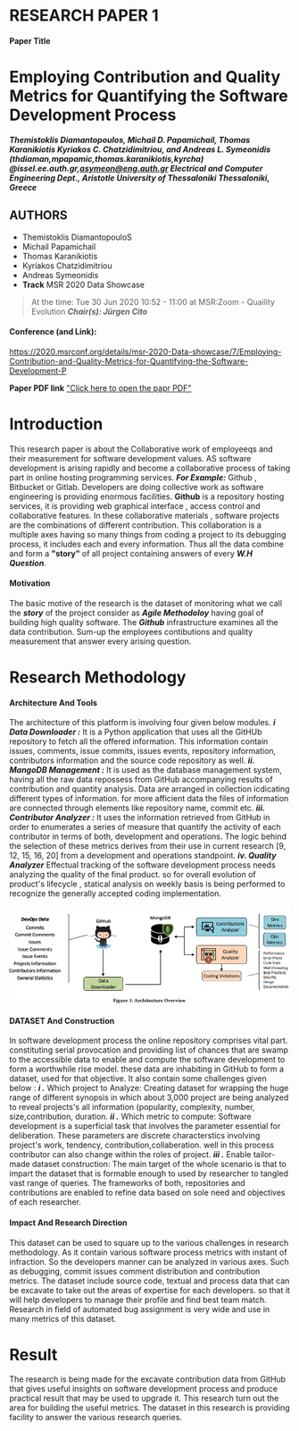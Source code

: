 # RESEARCH PAPER 1
#### Paper Title

# Employing Contribution and Quality Metrics for Quantifying the Software Development Process
***Themistoklis Diamantopoulos, Michail D. Papamichail, Thomas Karanikiotis Kyriakos C. Chatzidimitriou, and Andreas L. Symeonidis
  (thdiaman,mpapamic,thomas.karanikiotis,kyrcha)
     @issel.ee.auth.gr,asymeon@eng.auth.gr Electrical and Computer Engineering Dept., Aristotle University of Thessaloniki Thessaloniki, Greece***

## AUTHORS
+ Themistoklis DiamantopouloS
+ Michail Papamichail
+ Thomas Karanikiotis
+ Kyriakos Chatzidimitriou
+ Andreas Symeonidis
+ **Track**  MSR 2020 Data Showcase

>At the time: Tue 30 Jun 2020 10:52 - 11:00 at MSR:Zoom - 
Quaility Evolution ***Chair(s): Jürgen Cito***

#### Conference (and Link):
 https://2020.msrconf.org/details/msr-2020-Data-showcase/7/Employing-Contribution-and-Quality-Metrics-for-Quantifying-the-Software-Development-P

**Paper PDF link**
["Click here to open the papr PDF"](https://issel.ee.auth.gr/wp-content/uploads/2020/05/MSR2020.pdf )

# Introduction
 This research paper is about the Collaborative work of employeeqs and their measurement for software development values. AS software development is arising rapidly and become a collaborative process of taking part in online hosting programming services. ***For Example:*** Github , Bitbucket or Gitlab. Developers are doing collective work as software engineering is providing enormous facilities. __Github__ is a repository hosting services, it is providing web graphical interface , access control and collaborative features. In these collaborative materials , software projects are the combinations of different contribution. This collaboration is a multiple axes having so many things from coding a project to its debugging process, it includes each and  every information. Thus all the data combine and form a **"story"** of all project containing answers of every ___W.H Question___.
 #### Motivation
The basic motive of the research is the dataset of monitoring what we call the ***story*** of the project consider as ***Agile Methodoloy*** having goal of building high quality software. The ***Github*** infrastructure examines all the data contribution. Sum-up the employees contibutions and quality measurement that answer every arising question.



# Research Methodology
#### Architecture And Tools
The architecture of this platform is involving four given below modules.
 ***__i Data Downloader :__*** It is a Python application that uses all the GitHUb repository to fetch all the offered information. This information contain issues, comments, issue commits, issues events, repository information, contributors information and the source code repository as well.
***__ii. MangoDB Management :__*** It is used as the database management system, having all the raw data repossess from GitHub accompanying results of contribution and quantity analysis. Data are arranged in collection icdicating different types of information. for more afficient data the files of information are connected through elements like repository name, commit etc.
***__iii. Contributor Analyzer :__*** It uses the information retrieved from GitHub in order to enumerates a series of measure that quantify the activity of each contributor in terms of both, development and operations. The logic behind the selection of these metrics derives from their use in current research [9, 12, 15, 16, 20] from a development and operations standpoint.
 ***__iv. Quality Analyzer__*** Effectual tracking of the software development process needs analyzing the quality of the final product. so for overall evolution of product's lifecycle , statical analysis on weekly basis is being performed to recognize  the generally accepted coding implementation.

![Architectuere Overview](./Arch_view.jpg) 

#### DATASET And Construction
In software development process the online repository comprises vital part. constituting serial provocation and providing list of chances that are swamp to the accessible data to enable and compute the software development to form a worthwhile rise model. these data are inhabiting in GitHub to form a dataset, used for that objective. It also contain some challenges given below :
***i .*** Which project to Analyze: Creating dataset for wrapping the huge range of different synopsis in which about 3,000 project are being analyzed to reveal projects's all information (popularity, complexity, number, size,contribution, duration.
***ii .*** Which metric  to compute: Software development is a superficial task that involves the parameter essential for deliberation. These parameters are discrete characterstics involving project's work, tendency, contribution,collaberation. well in this process contributor can also change within the roles  of project.
***iii .*** Enable tailor-made dataset construction: The main target of the whole scenario is that to impart the dataset that is formable enough to used by researcher to tangled vast range of queries. The frameworks of both, repositories and contributions are enabled to refine data based on sole need and objectives of each researcher.

#### Impact And Research Direction
This dataset can be used to square up to the various challenges in research methodology. As it contain various software process metrics with instant of infraction. So the developers manner can be analyzed in various axes. Such as debugging, commit issues comment distribution and contribution metrics. The dataset include source code, textual and process data that can be excavate to take out the areas of expertise for each developers. so that it will help developers to manage their profile and find best team match. Research in field of automated bug assignment is very wide and use in many metrics of this dataset.

# Result
The research is being made for the excavate contribution data from GitHub that gives useful insights on software development process and produce practical result that may be used to upgrade it. This research turn out the area for building the useful metrics. The dataset in this research is providing facility to answer the various research queries.

